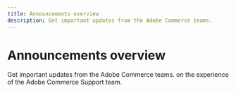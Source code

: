 ```yaml
---
title: Announcements overview
description: Get important updates from the Adobe Commerce teams.
---
```


# Announcements overview

Get important updates from the Adobe Commerce teams. on the experience of the Adobe Commerce Support team.
